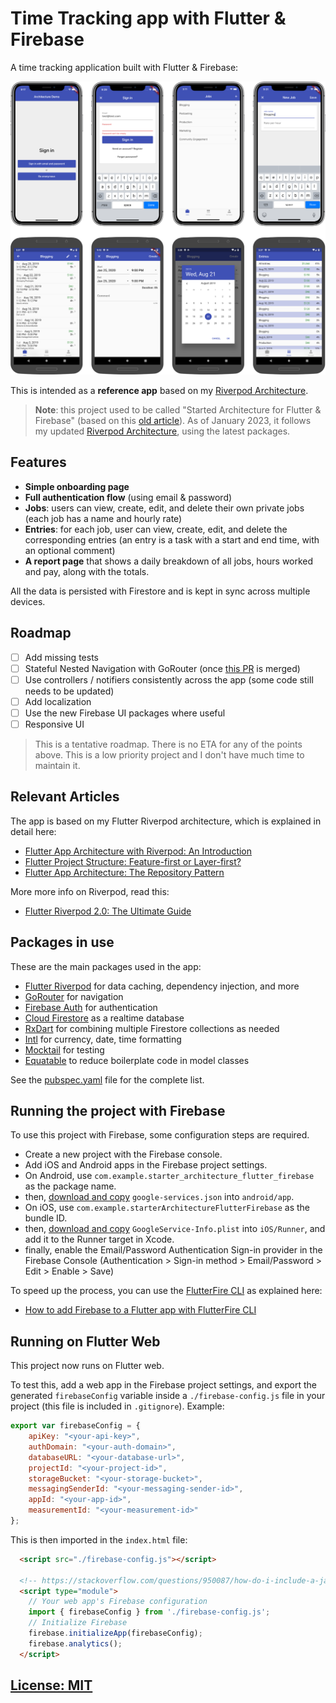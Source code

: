 # Time Tracking app with Flutter & Firebase

A time tracking application built with Flutter & Firebase: 

![](/.github/images/time-tracker-screenshots.png)

This is intended as a **reference app** based on my [Riverpod Architecture](https://codewithandrea.com/articles/flutter-app-architecture-riverpod-introduction/).

> **Note**: this project used to be called "Started Architecture for Flutter & Firebase" (based on this [old article](https://codewithandrea.com/videos/starter-architecture-flutter-firebase/)). As of January 2023, it follows my updated [Riverpod Architecture](https://codewithandrea.com/articles/flutter-app-architecture-riverpod-introduction/), using the latest packages.

## Features

- **Simple onboarding page**
- **Full authentication flow** (using email & password)
- **Jobs**: users can view, create, edit, and delete their own private jobs (each job has a name and hourly rate)
- **Entries**: for each job, user can view, create, edit, and delete the corresponding entries (an entry is a task with a start and end time, with an optional comment)
- **A report page** that shows a daily breakdown of all jobs, hours worked and pay, along with the totals.

All the data is persisted with Firestore and is kept in sync across multiple devices.

## Roadmap

- [ ] Add missing tests
- [ ] Stateful Nested Navigation with GoRouter (once [this PR](https://github.com/flutter/packages/pull/2650) is merged)
- [ ] Use controllers / notifiers consistently across the app (some code still needs to be updated)
- [ ] Add localization
- [ ] Use the new Firebase UI packages where useful
- [ ] Responsive UI

> This is a tentative roadmap. There is no ETA for any of the points above. This is a low priority project and I don't have much time to maintain it.

## Relevant Articles

The app is based on my Flutter Riverpod architecture, which is explained in detail here:

- [Flutter App Architecture with Riverpod: An Introduction](https://codewithandrea.com/articles/flutter-app-architecture-riverpod-introduction/)
- [Flutter Project Structure: Feature-first or Layer-first?](https://codewithandrea.com/articles/flutter-project-structure/)
- [Flutter App Architecture: The Repository Pattern](https://codewithandrea.com/articles/flutter-repository-pattern/)

More more info on Riverpod, read this:

- [Flutter Riverpod 2.0: The Ultimate Guide](https://codewithandrea.com/articles/flutter-state-management-riverpod/)

## Packages in use

These are the main packages used in the app:

- [Flutter Riverpod](https://pub.dev/packages/flutter_riverpod) for data caching, dependency injection, and more
- [GoRouter](https://pub.dev/packages/go_router) for navigation
- [Firebase Auth](https://pub.dev/packages/firebase_auth) for authentication
- [Cloud Firestore](https://pub.dev/packages/cloud_firestore) as a realtime database
- [RxDart](https://pub.dev/packages/rxdart) for combining multiple Firestore collections as needed
- [Intl](https://pub.dev/packages/intl) for currency, date, time formatting
- [Mocktail](https://pub.dev/packages/mocktail) for testing
- [Equatable](https://pub.dev/packages/equatable) to reduce boilerplate code in model classes

See the [pubspec.yaml](pubspec.yaml) file for the complete list.

## Running the project with Firebase

To use this project with Firebase, some configuration steps are required.

- Create a new project with the Firebase console.
- Add iOS and Android apps in the Firebase project settings.
- On Android, use `com.example.starter_architecture_flutter_firebase` as the package name.
- then, [download and copy](https://firebase.google.com/docs/flutter/setup#configure_an_android_app) `google-services.json` into `android/app`.
- On iOS, use `com.example.starterArchitectureFlutterFirebase` as the bundle ID.
- then, [download and copy](https://firebase.google.com/docs/flutter/setup#configure_an_ios_app) `GoogleService-Info.plist` into `iOS/Runner`, and add it to the Runner target in Xcode.
- finally, enable the Email/Password Authentication Sign-in provider in the Firebase Console (Authentication > Sign-in method > Email/Password > Edit > Enable > Save)

To speed up the process, you can use the [FlutterFire CLI](https://pub.dev/packages/flutterfire_cli) as explained here:

- [How to add Firebase to a Flutter app with FlutterFire CLI](https://codewithandrea.com/articles/flutter-firebase-flutterfire-cli/)

## Running on Flutter Web

This project now runs on Flutter web.

To test this, add a web app in the Firebase project settings, and export the generated `firebaseConfig` variable inside a `./firebase-config.js` file in your project (this file is included in `.gitignore`). Example:

```js
export var firebaseConfig = {
    apiKey: "<your-api-key>",
    authDomain: "<your-auth-domain>",
    databaseURL: "<your-database-url>",
    projectId: "<your-project-id>",
    storageBucket: "<your-storage-bucket>",
    messagingSenderId: "<your-messaging-sender-id>",
    appId: "<your-app-id>",
    measurementId: "<your-measurement-id>"
};
```

This is then imported in the `index.html` file:

```html
  <script src="./firebase-config.js"></script>

  <!-- https://stackoverflow.com/questions/950087/how-do-i-include-a-javascript-file-in-another-javascript-file -->
  <script type="module">
    // Your web app's Firebase configuration
    import { firebaseConfig } from './firebase-config.js';
    // Initialize Firebase
    firebase.initializeApp(firebaseConfig);
    firebase.analytics();
  </script>
```

## [License: MIT](LICENSE.md)
